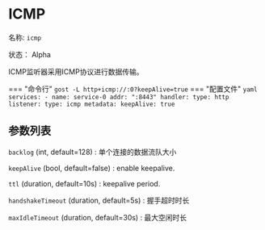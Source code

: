 # ICMP

名称: `icmp`

状态： Alpha

ICMP监听器采用ICMP协议进行数据传输。

=== "命令行"
    ```
	gost -L http+icmp://:0?keepAlive=true
	```
=== "配置文件"
    ```yaml
	services:
	- name: service-0
	  addr: ":8443"
	  handler:
		type: http
	  listener:
		type: icmp
		metadata:
		  keepAlive: true
	```

## 参数列表

`backlog` (int, default=128)
:    单个连接的数据流队大小

`keepAlive` (bool, default=false)
:    enable keepalive.

`ttl` (duration, default=10s)
:    keepalive period.

`handshakeTimeout` (duration, default=5s)
:    握手超时时长

`maxIdleTimeout` (duration, default=30s)
:    最大空闲时长
